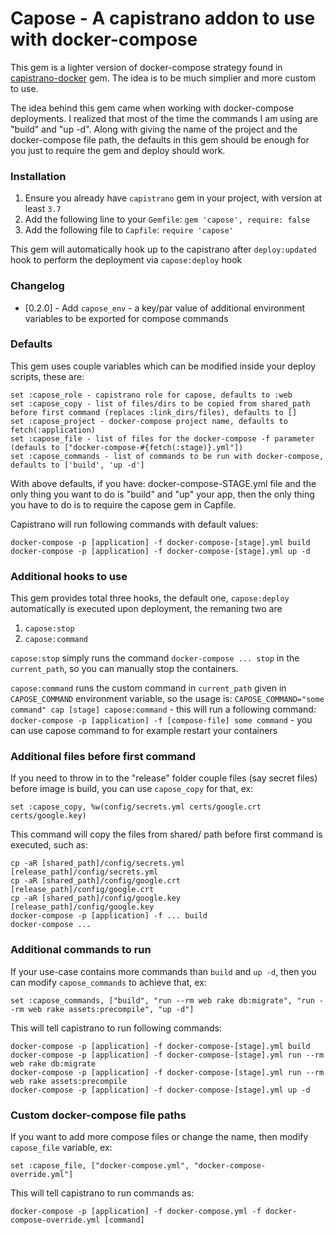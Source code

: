 # Capose - A capistrano addon to use with docker-compose

This gem is a lighter version of docker-compose strategy found in [capistrano-docker](https://github.com/netguru/capistrano-docker) gem. The idea is to be much simplier and more custom to use.

The idea behind this gem came when working with docker-compose deployments. I realized that most of the time the commands I am using are "build" and "up -d". Along with giving the name of the project and the docker-compose file path, the defaults in this gem should be enough for you just to require the gem and deploy should work.

### Installation

  1. Ensure you already have `capistrano` gem in your project, with version at least `3.7`
  2. Add the following line to your `Gemfile`: `gem 'capose', require: false`
  3. Add the following file to `Capfile`: `require 'capose'`

This gem will automatically hook up to the capistrano after `deploy:updated` hook to perform the deployment via `capose:deploy` hook

### Changelog
  * [0.2.0] - Add `capose_env` - a key/par value of additional environment variables to be exported for compose commands

### Defaults

This gem uses couple variables which can be modified inside your deploy scripts, these are:

    set :capose_role - capistrano role for capose, defaults to :web
    set :capose_copy - list of files/dirs to be copied from shared_path before first command (replaces :link_dirs/files), defaults to []
    set :capose_project - docker-compose project name, defaults to fetch(:application)
    set :capose_file - list of files for the docker-compose -f parameter (defauls to ["docker-compose-#{fetch(:stage)}.yml"])
    set :capose_commands - list of commands to be run with docker-compose, defaults to ['build', 'up -d']

With above defaults, if you have: docker-compose-STAGE.yml file and the only thing you want to do is "build" and "up" your app, then the only thing you have to do is to require the capose gem in Capfile.

Capistrano will run following commands with default values:

    docker-compose -p [application] -f docker-compose-[stage].yml build
    docker-compose -p [application] -f docker-compose-[stage].yml up -d


### Additional hooks to use
This gem provides total three hooks, the default one, `capose:deploy` automatically is executed upon deployment, the remaning two are

  1. `capose:stop`
  2. `capose:command`

`capose:stop` simply runs the command `docker-compose ... stop` in the `current_path`, so you can manually stop the containers.

`capose:command` runs the custom command in `current_path` given in `CAPOSE_COMMAND` environment variable, so the usage is: `CAPOSE_COMMAND="some command" cap [stage] capose:command` - this will run a following command: `docker-compose -p [application] -f [compose-file] some command` - you can use capose command to for example restart your containers



### Additional files before first command
If you need to throw in to the "release" folder couple files (say secret files) before image is build, you can use `capose_copy` for that, ex:

    set :capose_copy, %w(config/secrets.yml certs/google.crt certs/google.key)

This command will copy the files from shared/ path before first command is executed, such as:

    cp -aR [shared_path]/config/secrets.yml [release_path]/config/secrets.yml
    cp -aR [shared_path]/config/google.crt [release_path]/config/google.crt
    cp -aR [shared_path]/config/google.key [release_path]/config/google.key
    docker-compose -p [application] -f ... build
    docker-compose ...

### Additional commands to run
If your use-case contains more commands than `build` and `up -d`, then you can modify `capose_commands` to achieve that, ex:

    set :capose_commands, ["build", "run --rm web rake db:migrate", "run --rm web rake assets:precompile", "up -d"]

This will tell capistrano to run following commands:

    docker-compose -p [application] -f docker-compose-[stage].yml build
    docker-compose -p [application] -f docker-compose-[stage].yml run --rm web rake db:migrate
    docker-compose -p [application] -f docker-compose-[stage].yml run --rm web rake assets:precompile
    docker-compose -p [application] -f docker-compose-[stage].yml up -d

### Custom docker-compose file paths

If you want to add more compose files or change the name, then modify `capose_file` variable, ex:

    set :capose_file, ["docker-compose.yml", "docker-compose-override.yml"]

This will tell capistrano to run commands as:

    docker-compose -p [application] -f docker-compose.yml -f docker-compose-override.yml [command]
